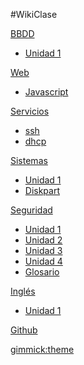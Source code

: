 #WikiClase


[BBDD]()
	
* [Unidad 1]()

[Web]()

* [Javascript](pages/uploads/documents/web/JavaScript.md)

[Servicios]()

* [ssh](pages/uploads/documents/Servicios/ssh.md)
* [dhcp](pages/uploads/documents/Servicios/dhcp.md)

[Sistemas]()

* [Unidad 1](pages/uploads/documents/Sistemas/Unidad1.md)
* [Diskpart](pages/uploads/documents/Sistemas/diskpart.md)


[Seguridad]()

* [Unidad 1](pages/uploads/documents/Seguridad/Unidad1.md)
* [Unidad 2](pages/uploads/documents/Seguridad/Unidad2.md)
* [Unidad 3](pages/uploads/documents/Seguridad/Unidad3.md)
* [Unidad 4](pages/uploads/documents/Seguridad/Unidad4.md)
* [Glosario](pages/uploads/documents/Seguridad/Glosario.md)

[Inglés]()

* [Unidad 1](pages/uploads/documents/Ingles/Unidad1.md)


[Github](https://github.com/adelgadov/clase)


[gimmick:theme](slate)

